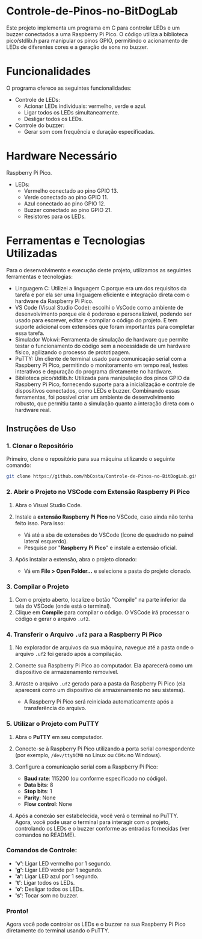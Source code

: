 # Controle-de-Pinos-no-BitDogLab


Este projeto implementa um programa em C para controlar LEDs e um buzzer conectados a uma Raspberry Pi Pico. O código utiliza a biblioteca pico/stdlib.h para manipular os pinos GPIO, permitindo o acionamento de LEDs de diferentes cores e a geração de sons no buzzer.
# Funcionalidades
O programa oferece as seguintes funcionalidades:

  - Controle de LEDs:
    - Acionar LEDs individuais: vermelho, verde e azul.
    - Ligar todos os LEDs simultaneamente.
    - Desligar todos os LEDs.
  - Controle do buzzer:
    - Gerar som com frequência e duração especificadas.
# Hardware Necessário
Raspberry Pi Pico.
- LEDs:
  - Vermelho conectado ao pino GPIO 13.
  - Verde conectado ao pino GPIO 11.
  - Azul conectado ao pino GPIO 12.
  - Buzzer conectado ao pino GPIO 21.
  - Resistores para os LEDs.

# Ferramentas e Tecnologias Utilizadas
Para o desenvolvimento e execução deste projeto, utilizamos as seguintes ferramentas e tecnologias:

- Linguagem C: Utilizei a linguagem C porque era um dos requisitos da tarefa e por ela ser uma linguagem eficiente e integração direta com o hardware da Raspberry Pi Pico.
- VS Code (Visual Studio Code): escolhi o VsCode como ambiente de desenvolvimento porque ele é poderoso e personalizável, podendo ser  usado para escrever, editar e compilar o código do projeto. E tem suporte adicional com extensões que foram importantes para completar essa tarefa.
- Simulador Wokwi: Ferramenta de simulação de hardware que permite testar o funcionamento do código sem a necessidade de um hardware físico, agilizando o processo de prototipagem.
- PuTTY: Um cliente de terminal usado para comunicação serial com a Raspberry Pi Pico, permitindo o monitoramento em tempo real, testes interativos e depuração do programa diretamente no hardware.
- Biblioteca pico/stdlib.h: Utilizada para manipulação dos pinos GPIO da Raspberry Pi Pico, fornecendo suporte para a inicialização e controle de dispositivos conectados, como LEDs e buzzer.
Combinando essas ferramentas, foi possível criar um ambiente de desenvolvimento robusto, que permitiu tanto a simulação quanto a interação direta com o hardware real.

## Instruções de Uso

### 1. Clonar o Repositório

Primeiro, clone o repositório para sua máquina utilizando o seguinte comando:

```bash
git clone https://github.com/hbCosta/Controle-de-Pinos-no-BitDogLab.git
```

### 2. Abrir o Projeto no VSCode com Extensão Raspberry Pi Pico

1. Abra o Visual Studio Code.
2. Instale a **extensão Raspberry Pi Pico** no VSCode, caso ainda não tenha feito isso. Para isso:
   - Vá até a aba de extensões do VSCode (ícone de quadrado no painel lateral esquerdo).
   - Pesquise por "**Raspberry Pi Pico**" e instale a extensão oficial.
   
3. Após instalar a extensão, abra o projeto clonado:
   - Vá em **File > Open Folder...** e selecione a pasta do projeto clonado.

### 3. Compilar o Projeto

1. Com o projeto aberto, localize o botão "Compile" na parte inferior da tela do VSCode (onde está o terminal).
2. Clique em **Compile** para compilar o código. O VSCode irá processar o código e gerar o arquivo `.uf2`.

### 4. Transferir o Arquivo `.uf2` para a Raspberry Pi Pico

1. No explorador de arquivos da sua máquina, navegue até a pasta onde o arquivo `.uf2` foi gerado após a compilação.
2. Conecte sua Raspberry Pi Pico ao computador. Ela aparecerá como um dispositivo de armazenamento removível.
3. Arraste o arquivo `.uf2` gerado para a pasta da Raspberry Pi Pico (ela aparecerá como um dispositivo de armazenamento no seu sistema).
   
   - A Raspberry Pi Pico será reiniciada automaticamente após a transferência do arquivo.

### 5. Utilizar o Projeto com PuTTY

1. Abra o **PuTTY** em seu computador.
2. Conecte-se à Raspberry Pi Pico utilizando a porta serial correspondente (por exemplo, `/dev/ttyACM0` no Linux ou `COMx` no Windows).
3. Configure a comunicação serial com a Raspberry Pi Pico:
   - **Baud rate**: 115200 (ou conforme especificado no código).
   - **Data bits**: 8
   - **Stop bits**: 1
   - **Parity**: None
   - **Flow control**: None

4. Após a conexão ser estabelecida, você verá o terminal no PuTTY. Agora, você pode usar o terminal para interagir com o projeto, controlando os LEDs e o buzzer conforme as entradas fornecidas (ver comandos no README).

### Comandos de Controle:

- **'v'**: Ligar LED vermelho por 1 segundo.
- **'g'**: Ligar LED verde por 1 segundo.
- **'a'**: Ligar LED azul por 1 segundo.
- **'t'**: Ligar todos os LEDs.
- **'o'**: Desligar todos os LEDs.
- **'s'**: Tocar som no buzzer.

### Pronto!

Agora você pode controlar os LEDs e o buzzer na sua Raspberry Pi Pico diretamente do terminal usando o PuTTY.
